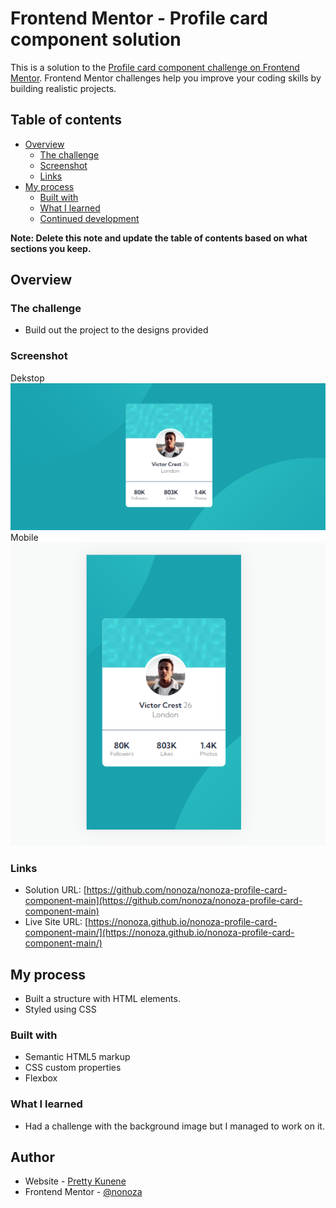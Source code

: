 # Frontend Mentor - Profile card component solution

This is a solution to the [Profile card component challenge on Frontend Mentor](https://www.frontendmentor.io/challenges/profile-card-component-cfArpWshJ). Frontend Mentor challenges help you improve your coding skills by building realistic projects. 

## Table of contents

- [Overview](#overview)
  - [The challenge](#the-challenge)
  - [Screenshot](#screenshot)
  - [Links](#links)
- [My process](#my-process)
  - [Built with](#built-with)
  - [What I learned](#what-i-learned)
  - [Continued development](#continued-development)

**Note: Delete this note and update the table of contents based on what sections you keep.**

## Overview

### The challenge

- Build out the project to the designs provided

### Screenshot
Dekstop
![](./images/dekstop.PNG)
Mobile
![](./images/mobile.PNG)


### Links

- Solution URL: [https://github.com/nonoza/nonoza-profile-card-component-main](https://github.com/nonoza/nonoza-profile-card-component-main)
- Live Site URL: [https://nonoza.github.io/nonoza-profile-card-component-main/](https://nonoza.github.io/nonoza-profile-card-component-main/)

## My process
- Built a structure with HTML elements.
- Styled using CSS
### Built with
- Semantic HTML5 markup
- CSS custom properties
- Flexbox


### What I learned

- Had a challenge with the background image but I managed to work on it.


## Author

- Website - [Pretty Kunene](https://prettynkunene.co.za/)
- Frontend Mentor - [@nonoza](https://www.frontendmentor.io/profile/nonoza)


